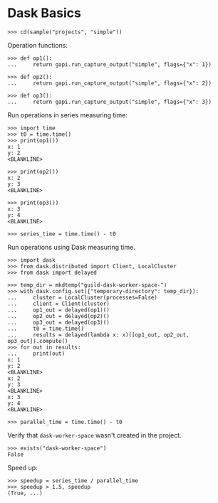 # Dask Basics

    >>> cd(sample("projects", "simple"))

Operation functions:

    >>> def op1():
    ...     return gapi.run_capture_output("simple", flags={"x": 1})

    >>> def op2():
    ...     return gapi.run_capture_output("simple", flags={"x": 2})

    >>> def op3():
    ...     return gapi.run_capture_output("simple", flags={"x": 3})

Run operations in series measuring time:

    >>> import time
    >>> t0 = time.time()
    >>> print(op1())
    x: 1
    y: 2
    <BLANKLINE>

    >>> print(op2())
    x: 2
    y: 3
    <BLANKLINE>

    >>> print(op3())
    x: 3
    y: 4
    <BLANKLINE>

    >>> series_time = time.time() - t0

Run operations using Dask measuring time.

    >>> import dask
    >>> from dask.distributed import Client, LocalCluster
    >>> from dask import delayed

    >>> temp_dir = mkdtemp("guild-dask-worker-space-")
    >>> with dask.config.set({"temporary-directory": temp_dir}):
    ...     cluster = LocalCluster(processes=False)
    ...     client = Client(cluster)
    ...     op1_out = delayed(op1)()
    ...     op2_out = delayed(op2)()
    ...     op3_out = delayed(op3)()
    ...     t0 = time.time()
    ...     results = delayed(lambda x: x)([op1_out, op2_out, op3_out]).compute()
    >>> for out in results:
    ...     print(out)
    x: 1
    y: 2
    <BLANKLINE>
    x: 2
    y: 3
    <BLANKLINE>
    x: 3
    y: 4
    <BLANKLINE>

    >>> parallel_time = time.time() - t0

Verify that `dask-worker-space` wasn't created in the project.

    >>> exists("dask-worker-space")
    False

Speed up:

    >>> speedup = series_time / parallel_time
    >>> speedup > 1.5, speedup
    (True, ...)
